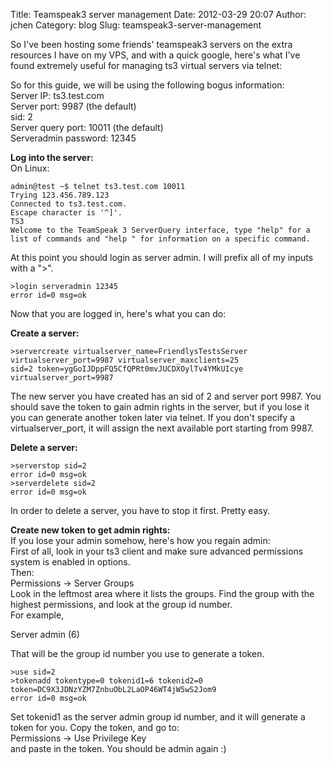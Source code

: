 Title: Teamspeak3 server management
Date: 2012-03-29 20:07
Author: jchen
Category: blog
Slug: teamspeak3-server-management

So I've been hosting some friends' teamspeak3 servers on the extra
resources I have on my VPS, and with a quick google, here's what I've
found extremely useful for managing ts3 virtual servers via telnet:

So for this guide, we will be using the following bogus information:  
Server IP: ts3.test.com  
Server port: 9987 (the default)  
sid: 2  
Server query port: 10011 (the default)  
Serveradmin password: 12345  


**Log into the server:**  
On Linux:

    admin@test ~$ telnet ts3.test.com 10011
    Trying 123.456.789.123
    Connected to ts3.test.com.
    Escape character is '^]'.
    TS3
    Welcome to the TeamSpeak 3 ServerQuery interface, type "help" for a list of commands and "help " for information on a specific command.

At this point you should login as server admin. I will prefix all of my
inputs with a "\>".

    >login serveradmin 12345
    error id=0 msg=ok

Now that you are logged in, here's what you can do:

**Create a server:**

    >servercreate virtualserver_name=FriendlysTestsServer virtualserver_port=9987 virtualserver_maxclients=25
    sid=2 token=ygGoIJDppFQ5CfQPRt0mvJUCDXOylTv4YMkUIcye virtualserver_port=9987

The new server you have created has an sid of 2 and server port 9987.
You should save the token to gain admin rights in the server, but if you
lose it you can generate another token later via telnet. If you don't
specify a virtualserver\_port, it will assign the next available port
starting from 9987.

**Delete a server:**

    >serverstop sid=2
    error id=0 msg=ok
    >serverdelete sid=2
    error id=0 msg=ok

In order to delete a server, you have to stop it first. Pretty easy.

**Create new token to get admin rights:**  
If you lose your admin somehow, here's how you regain admin:  
First of all, look in your ts3 client and make sure advanced
permissions system is enabled in options.  
Then:  
Permissions -\> Server Groups  
Look in the leftmost area where it lists the groups. Find the group
with the highest permissions, and look at the group id number.  
For example,

Server admin (6)

That will be the group id number you use to generate a token.

    >use sid=2
    >tokenadd tokentype=0 tokenid1=6 tokenid2=0
    token=DC9X3JDNzYZM7ZnbuObL2LaOP46WT4jW5wS2Jom9
    error id=0 msg=ok

Set tokenid1 as the server admin group id number, and it will generate a
token for you. Copy the token, and go to:  
Permissions -\> Use Privilege Key  
and paste in the token. You should be admin again :)
